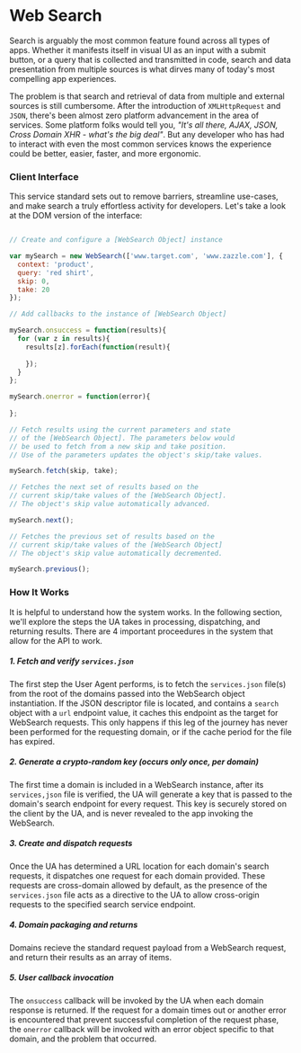 Web Search
======

Search is arguably the most common feature found across all types of apps. Whether it manifests itself in visual UI as an input with a submit button, or a query that is collected and transmitted in code, search and data presentation from multiple sources is what dirves many of today's most compelling app experiences.

The problem is that search and retrieval of data from multiple and external sources is still cumbersome. After the introduction of `XMLHttpRequest` and `JSON`, there's been almost zero platform advancement in the area of services. Some platform folks would tell you, _"It's all there, AJAX, JSON, Cross Domain XHR - what's the big deal"_. But any developer who has had to interact with even the most common services knows the experience could be better, easier, faster, and more ergonomic.

### Client Interface

This service standard sets out to remove barriers, streamline use-cases, and make search a truly effortless activity for developers. Let's take a look at the DOM version of the interface:

```javascript

// Create and configure a [WebSearch Object] instance

var mySearch = new WebSearch(['www.target.com', 'www.zazzle.com'], {
  context: 'product',
  query: 'red shirt',
  skip: 0,
  take: 20
});

// Add callbacks to the instance of [WebSearch Object]

mySearch.onsuccess = function(results){
  for (var z in results){
    results[z].forEach(function(result){
      
    });
  }
};

mySearch.onerror = function(error){
  
};

// Fetch results using the current parameters and state
// of the [WebSearch Object]. The parameters below would
// be used to fetch from a new skip and take position.
// Use of the parameters updates the object's skip/take values.

mySearch.fetch(skip, take);

// Fetches the next set of results based on the
// current skip/take values of the [WebSearch Object].
// The object's skip value automatically advanced.

mySearch.next();

// Fetches the previous set of results based on the
// current skip/take values of the [WebSearch Object]
// The object's skip value automatically decremented.

mySearch.previous();

```

### How It Works

It is helpful to understand how the system works. In the following section, we'll explore the steps the UA takes in processing, dispatching, and returning results. There are 4 important proceedures in the system that allow for the API to work.

##### 1. Fetch and verify `services.json`

The first step the User Agent performs, is to fetch the `services.json` file(s) from the root of the domains passed into the WebSearch object instantiation. If the JSON descriptor file is located, and contains a `search` object with a `url` endpoint value, it caches this endpoint as the target for WebSearch requests. This only happens if this leg of the journey has never been performed for the requesting domain, or if the cache period for the file has expired.

##### 2. Generate a crypto-random key _(occurs only once, per domain)_

The first time a domain is included in a WebSearch instance, after its `services,json` file is verified, the UA will generate a key that is passed to the domain's search endpoint for every request. This key is securely stored on the client by the UA, and is never revealed to the app invoking the WebSearch.

##### 3. Create and dispatch requests

Once the UA has determined a URL location for each domain's search requests, it dispatches one request for each domain provided. These requests are cross-domain allowed by default, as the presence of the `services.json` file acts as a directive to the UA to allow cross-origin requests to the specified search service endpoint.

##### 4. Domain packaging and returns

Domains recieve the standard request payload from a WebSearch request, and return their results as an array of items.

##### 5. User callback invocation

The `onsuccess` callback will be invoked by the UA when each domain response is returned. If the request for a domain times out or another error is encountered that prevent successful completion of the request phase, the `onerror` callback will be invoked with an error object specific to that domain,  and the problem that occurred.
